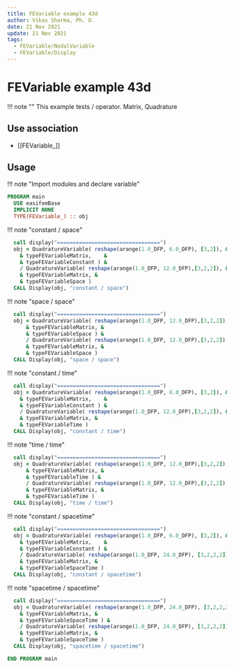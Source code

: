 ```yaml
---
title: FEVariable example 43d
author: Vikas Sharma, Ph. D.
date: 21 Nov 2021
update: 21 Nov 2021
tags:
  - FEVariable/NodalVariable
  - FEVariable/Display
---
```


# FEVariable example 43d

!!! note ""
    This example tests / operator. Matrix, Quadrature

## Use association

- [[FEVariable_]]

## Usage

!!! note "Import modules and declare variable"


```fortran
PROGRAM main
  USE easifemBase
  IMPLICIT NONE
  TYPE(FEVariable_) :: obj
```

!!! note "constant / space"

```fortran
  call display("=================================")
  obj = QuadratureVariable( reshape(arange(1.0_DFP, 6.0_DFP), [3,2]), &
    & typeFEVariableMatrix,    &
    & typeFEVariableConstant ) &
    / QuadratureVariable( reshape(arange(1.0_DFP, 12.0_DFP),[3,2,2]), &
    & typeFEVariableMatrix, &
    & typeFEVariableSpace )
  CALL Display(obj, "constant / space")
```

!!! note "space / space"

```fortran
  call display("=================================")
  obj = QuadratureVariable( reshape(arange(1.0_DFP, 12.0_DFP),[3,2,2]), &
      & typeFEVariableMatrix, &
      & typeFEVariableSpace ) &
      / QuadratureVariable( reshape(arange(1.0_DFP, 12.0_DFP),[3,2,2]), &
      & typeFEVariableMatrix, &
      & typeFEVariableSpace )
  CALL Display(obj, "space / space")
```

!!! note "constant / time"

```fortran
  call display("=================================")
  obj = QuadratureVariable( reshape(arange(1.0_DFP, 6.0_DFP), [3,2]), &
    & typeFEVariableMatrix,    &
    & typeFEVariableConstant ) &
    / QuadratureVariable( reshape(arange(1.0_DFP, 12.0_DFP),[3,2,2]), &
    & typeFEVariableMatrix, &
    & typeFEVariableTime )
  CALL Display(obj, "constant / time")
```

!!! note "time / time"

```fortran
  call display("=================================")
  obj = QuadratureVariable( reshape(arange(1.0_DFP, 12.0_DFP),[3,2,2]), &
      & typeFEVariableMatrix, &
      & typeFEVariableTime ) &
      / QuadratureVariable( reshape(arange(1.0_DFP, 12.0_DFP),[3,2,2]), &
      & typeFEVariableMatrix, &
      & typeFEVariableTime )
  CALL Display(obj, "time / time")
```

!!! note "constant / spacetime"

```fortran
  call display("=================================")
  obj = QuadratureVariable( reshape(arange(1.0_DFP, 6.0_DFP), [3,2]), &
    & typeFEVariableMatrix,    &
    & typeFEVariableConstant ) &
    / QuadratureVariable( reshape(arange(1.0_DFP, 24.0_DFP), [3,2,2,2]), &
    & typeFEVariableMatrix, &
    & typeFEVariableSpaceTime )
  CALL Display(obj, "constant / spacetime")
```

!!! note "spacetime / spacetime"

```fortran
  call display("=================================")
  obj = QuadratureVariable( reshape(arange(1.0_DFP, 24.0_DFP), [3,2,2,2]), &
    & typeFEVariableMatrix, &
    & typeFEVariableSpaceTime ) &
    / QuadratureVariable( reshape(arange(1.0_DFP, 24.0_DFP), [3,2,2,2]), &
    & typeFEVariableMatrix, &
    & typeFEVariableSpaceTime )
  CALL Display(obj, "spacetime / spacetime")
```

```fortran
END PROGRAM main
```

